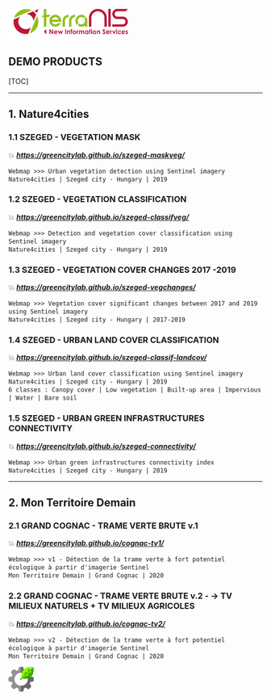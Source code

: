 ![logo-terranis](./img/terranis_logo_web.png)



<h2> DEMO PRODUCTS </h2>

[TOC]



------

## 1. Nature4cities

### 1.1 SZEGED - VEGETATION MASK

💥 ***https://greencitylab.github.io/szeged-maskveg/***

```
Webmap >>> Urban vegetation detection using Sentinel imagery
Nature4cities | Szeged city - Hungary | 2019
```

### 1.2 SZEGED - VEGETATION CLASSIFICATION

💥 ***https://greencitylab.github.io/szeged-classifveg/***

```
Webmap >>> Detection and vegetation cover classification using Sentinel imagery
Nature4cities | Szeged city - Hungary | 2019
```

### 1.3 SZEGED - VEGETATION COVER CHANGES 2017 -2019

💥 ***https://greencitylab.github.io/szeged-vegchanges/***

```
Webmap >>> Vegetation cover significant changes between 2017 and 2019 using Sentinel imagery
Nature4cities | Szeged city - Hungary | 2017-2019
```

### 1.4 SZEGED - URBAN LAND COVER CLASSIFICATION

💥 ***https://greencitylab.github.io/szeged-classif-landcov/***

```
Webmap >>> Urban land cover classification using Sentinel imagery
Nature4cities | Szeged city - Hungary | 2019
6 classes : Canopy cover | Low vegetation | Built-up area | Impervious | Water | Bare soil
```

### 1.5 SZEGED - URBAN GREEN INFRASTRUCTURES CONNECTIVITY

💥 ***https://greencitylab.github.io/szeged-connectivity/***

```
Webmap >>> Urban green infrastructures connectivity index
Nature4cities | Szeged city - Hungary | 2019
```



------

## 2. Mon Territoire Demain

### 2.1  GRAND COGNAC - TRAME VERTE BRUTE v.1

💥 ***https://greencitylab.github.io/cognac-tv1/***

```
Webmap >>> v1 - Détection de la trame verte à fort potentiel écologique à partir d'imagerie Sentinel
Mon Territoire Demain | Grand Cognac | 2020
```

### 2.2 GRAND COGNAC - TRAME VERTE BRUTE v.2 - -> TV MILIEUX NATURELS + TV MILIEUX AGRICOLES

💥 ***https://greencitylab.github.io/cognac-tv2/***

```
Webmap >>> v2 - Détection de la trame verte à fort potentiel écologique à partir d'imagerie Sentinel
Mon Territoire Demain | Grand Cognac | 2020
```





<img src="./img/GCLab150px.png" style="zoom: 33%;" />